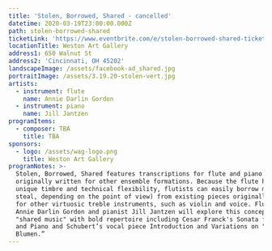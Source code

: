 ```yaml
---
title: 'Stolen, Borrowed, Shared - cancelled'
datetime: 2020-03-19T23:00:00.000Z
path: stolen-borrowed-shared
ticketLink: 'https://www.eventbrite.com/e/stolen-borrowed-shared-tickets-70347536375'
locationTitle: Weston Art Gallery
address1: 650 Walnut St
address2: 'Cincinnati, OH 45202'
landscapeImage: /assets/facebook-ad_shared.jpg
portraitImage: /assets/3.19.20-stolen-vert.jpg
artists:
  - instrument: flute
    name: Annie Darlin Gordon
  - instrument: piano
    name: Jill Jantzen
programItems:
  - composer: TBA
    title: TBA
sponsors:
  - logo: /assets/wag-logo.png
    title: Weston Art Gallery
programNotes: >-
  Stolen, Borrowed, Shared features transcriptions for flute and piano that were
  originally written for other ensemble formations. Because the flute has a
  unique timbre and technical flexibility, flutists can easily borrow music (or
  steal, depending on the point of view) from existing pieces originally written
  for other virtuosic treble instruments, such as violin and voice. Flutist
  Annie Darlin Gordon and pianist Jill Jantzen will explore this concept of
  "shared music" with bold repertoire including Cesar Franck's Sonata for Violin
  and Piano and Schubert’s vocal piece Introduction and Variations on "Trockne
  Blumen.”
---
```



